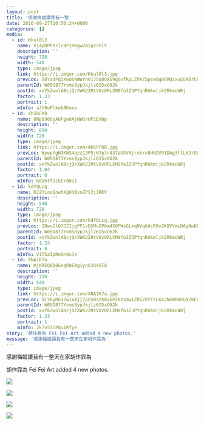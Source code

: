 ```yaml
---
layout: post
title: '感謝梅姬讓我有一整' 
date: 2016-09-27T10:50:24+0000 
categories: [] 
media:
  - id: Kkul0l3
    name: Vj4pNPPXrlc8PjKKgw24ipzrGlY
    description: ''   
    height: 720
    width: 540
    type: image/jpeg
    link: https://i.imgur.com/Kkul0l3.jpg
    prevLoc: GOYzBPq3XwU84WWrn01JSq0OX59q0xfRyLZPmZ5pcwOq06RQ1xuEGNDrE0EQTXrpRqy1QJFE398Zpq0vSVo8gJ5YgnhRXlzKWn8QCqXrVYAylVCopoGBV7zrhQGmy6l7mZc3nvjVg7N2IN4LBRA19jH2EXrl4KgptO0jxOJ36XIj11A7QXqEhAQx1RRrNqfn4JRE5OA4F9YLNxOJ1xu4067AJpnncJ0kjPnLnysQl9NWNrRNir8W76yzPOfMADZ8Y3gWSNZ
    parentId: W05O877Yvms8ypJkjlz6I5xO62k
    postId: xxYkZwnlABcjQrXWK22RtV8zORLXM8fo3Z3PYqnRUkmljkZRkmuWRj
    factor: 1.33
    portrait: 1
    mInfo: aJh9oFlkeb8Kuxp
  - id: 4b5hFbB
    name: 8Np8966jAOFgw8AjNWGrHP1EnWp
    description: ''   
    height: 694
    width: 720
    type: image/jpeg
    link: https://i.imgur.com/4b5hFbB.jpg
    prevLoc: WywpYgN3KWS4qzz13P5jH7plr437pGSVAjrxkrn8HN2V91DAg3tlLKJrDDBwfq0k64W1mWSRK9596xnAHwzyxkJY1LFRzVZA9NrMt09B9v1EX1CpXExgB8KwHQWrO8Jg5DToNgvw5jR0sMPw5Z2yB7H65Zl4Bwj9h3L4n8PjppS2zMG2BKr4ClR6xB9YJ2HM1q4YkZqrUmkYBg1yOvs9K3Dwn9D8UQKNVmPz16iE1nDlQoGBfkN6EwNYgRCqQz0Qv8zxsgnv
    parentId: W05O877Yvms8ypJkjlz6I5xO62k
    postId: xxYkZwnlABcjQrXWK22RtV8zORLXM8fo3Z3PYqnRUkmljkZRkmuWRj
    factor: 1.04
    portrait: 0
    mInfo: h8VhtfUckErO8s1
  - id: kdYQLcq
    name: RJZYLooQnwhXgKKBvnZPS3j1RKV
    description: ''   
    height: 540
    width: 720
    type: image/jpeg
    link: https://i.imgur.com/kdYQLcq.jpg
    prevLoc: ZBwv2lQ7GZIjgPP1vD5MuOP6m45OPWsGLxqNVq64cR9vZK8VYmiDAgNwDBDZTQxjlxmqWOs4WrzNVRvnFVAjgEBQ9zFXQvKDO9Dmfm5pMLg2mySqKPnGYgVqSqxr2ZK0O4i4YqqzYOlGHDBDKXxyLWhlB81NE8LzHM3QpMOKvkh855q1zGQLc6AErNND79HVyXMkrpNAHwJVDEkEPXHo9BrpvYPKTXNB3pEBvjIR2DPrkg9muJ6ExMYOlXf8Y5L722NguyA
    parentId: W05O877Yvms8ypJkjlz6I5xO62k
    postId: xxYkZwnlABcjQrXWK22RtV8zORLXM8fo3Z3PYqnRUkmljkZRkmuWRj
    factor: 1.33
    portrait: 0
    mInfo: ViT5xIpReOn9cJe
  - id: XNA1K7a
    name: mjKREQQD6GcqR0EAg1ynUJO4Gl8
    description: ''   
    height: 720
    width: 540
    type: image/jpeg
    link: https://i.imgur.com/XNA1K7a.jpg
    prevLoc: DLY6yMn3ZwIxAjj7pn5Bszk0vGPzkYsmw1ZRGZOYFrLK42NEWRHEGNZmEnE3TNg3J5ykD0Tm7xngEo5jiWNykE0RAZHMKAGgLmoghBDAm7ROBBTXpXLx9D38FVPqDZMoxPtyWBXXklWpsZ6nrZo3QnCQqmPGxBzosk4nYk7mZBHnKKZov3VEhnGKLrrmM5fV5QmgYDn3CYrlw4DlmKiVLOjWB177FBDM09gl34ug3PmQxDjvcZM592wMmXUP7l82nM92TGO
    parentId: W05O877Yvms8ypJkjlz6I5xO62k
    postId: xxYkZwnlABcjQrXWK22RtV8zORLXM8fo3Z3PYqnRUkmljkZRkmuWRj
    factor: 1.33
    portrait: 1
    mInfo: 2k7v5TcPQu1Rfye
story: '胡作霏為 Fei Fei Art added 4 new photos.'  
message: '感謝梅姬讓我有一整天在家胡作霏為'  
---
```


感謝梅姬讓我有一整天在家胡作霏為
 
 
[//]: #story:
胡作霏為 Fei Fei Art added 4 new photos.


[//]: #media:  
<a href="https://i.imgur.com/Kkul0l3.jpg"><img class="postImage" src="https://i.imgur.com/Kkul0l3h.jpg" />  
</a>    


<a href="https://i.imgur.com/4b5hFbB.jpg"><img class="postImage" src="https://i.imgur.com/4b5hFbBh.jpg" />  
</a>    


<a href="https://i.imgur.com/kdYQLcq.jpg"><img class="postImage" src="https://i.imgur.com/kdYQLcqh.jpg" />  
</a>    


<a href="https://i.imgur.com/XNA1K7a.jpg"><img class="postImage" src="https://i.imgur.com/XNA1K7ah.jpg" />  
</a>   
